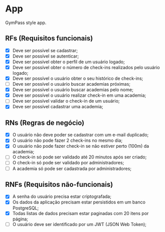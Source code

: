 # App
 
 GymPass style app.
 
 ## RFs (Requisitos funcionais)
 
 - [x] Deve ser possível se cadastrar;
 - [x] Deve ser possível se autenticar;
 - [x] Deve ser possível obter o perfil de um usuário logado;
 - [x] Deve ser possível obter o número de check-ins realizados pelo usuário logado;
 - [x] Deve ser possível o usuário obter o seu histórico de check-ins;
 - [ ] Deve ser possível o usuário buscar academias próximas;
 - [x] Deve ser possível o usuário buscar academias pelo nome;
 - [x] Deve ser possível o usuário realizar check-in em uma academia;
 - [ ] Deve ser possível validar o check-in de um usuário;
 - [x] Deve ser possível cadastrar uma academia;
 
 ## RNs (Regras de negócio)
 
 - [x] O usuário não deve poder se cadastrar com um e-mail duplicado;
 - [x] O usuário não pode fazer 2 check-ins no mesmo dia;
 - [x] O usuário não pode fazer check-in se não estiver perto (100m) da academia;
 - [ ] O check-in só pode ser validado até 20 minutos após ser criado;
 - [ ] O check-in só pode ser validado por administradores;
 - [ ] A academia só pode ser cadastrada por administradores;
 
 ## RNFs (Requisitos não-funcionais)
 
 - [x] A senha do usuário precisa estar criptografada;
 - [x] Os dados da aplicação precisam estar persistidos em um banco PostgreSQL;
 - [x] Todas listas de dados precisam estar paginadas com 20 itens por página;
 - [ ] O usuário deve ser identificado por um JWT (JSON Web Token);
